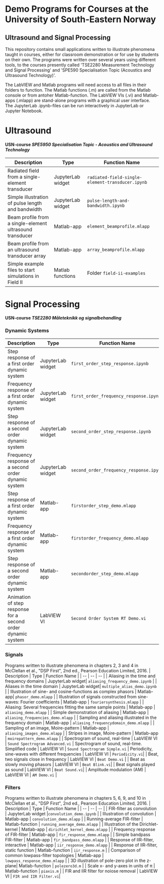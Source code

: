 # Demo Programs for Courses at the University of South-Eastern Norway

## Ultrasound and Signal Processing

This repository contains small applications written to illustrate phenomena taught in courses, either for classroom demonstration or for use by students on their own. 
The programs were written over several years using different tools, to the courses presently called  'TSE2280 Measurement Technology and Signal Processing' and 'SPE590 Specialisation Topic (Acoustics and Ultrasound Technology)'.

The LabVIEW and Matlab programs will need access to all files in their folders to function.
The Matlab functions (.m) are called from the Matlab console or from antoher Matlab-function.
The LabVIEW VIs (.vi) and Matlab-apps (.mlapp) are stand-alone programs with a graphical user interface.
The JupyterLab .ipynb-files can be run interactively in JupyterLab or Jupyter Notebook.

#  Ultrasound
#### USN-course _SPE5950 Specialisation Topic - Acoustics and Ultrasound Technology_
| Description  | Type | Function Name | 
| -- | -- | -- | 
| Radiated field from a single-element transducer             | JupyterLab widget |  `radiated-field-single-element-transducer.ipynb` |
| Simple illustration of pulse length and bandwidth           | JupyterLab widget | `pulse-length-and-bandwidth.ipynb` |
| Beam profile from a single-element ultrasound transducer    | Matlab-app | `element_beamprofile.mlapp` |
| Beam profile from an ultrasound transducer array             | Matlab-app | `array_beamprofile.mlapp`  |
| Simple example files to start simulations in Field II       | Matlab functions  | Folder `field-ii-examples`   |
  
# Signal Processing
#### USN-course _TSE2280 Måleteknikk og signalbehandling_

### Dynamic Systems
| Description  | Type | Function Name | 
| -- | -- | -- | 
| Step response of a first order dynamic system        | JupyterLab widget| `first_order_step_response.ipynb` |
| Frequency response of a first order dynamic system   | JupyterLab widget| `first_order_frequency_response.ipynb` |
| Step response of a second order dynamic system       | JupyterLab widget| `second_order_step_response.ipynb` |
| Frequency response of a second order dynamic system  | JupyterLab widget| `second_order_frequency_response.ipynb` |
| Step response of a first order dynamic system         | Matlab-app | `firstorder_step_demo.mlapp` |
| Frequency response of a first order dynamic system    | Matlab-app | `firstorder_frequency_demo.mlapp` |
| Step response of a second order dynamic system        | Matlab-app | `secondorder_step_demo.mlapp` |
| Animation of step response for a second order dynamic system  | LabVIEW VI | `Second Order System RT Demo.vi` |

### Signals 
Programs written to illustrate phenomena in chapters 2, 3 and 4 in McClellan et al., "DSP First", 2nd ed., Pearson Education Limited, 2016.
| Description  | Type | Function Name | 
| -- | -- | -- | 
| Aliasing in the time and frequency domains  | JupyterLab widget| `aliasing_frequency_demo.ipynb` |
| Aliases in the time domain                  | JupyterLab widget| `multiple_alias_demo.ipynb` |
| Illustration of sine- and cosine-functions as complex phasors | Matlab-app| `phasor_demo.mlapp` |
| Illustration of signals constructed from sine-waves: Fourier coefficients   | Matlab-app | `fouriersynthesis.mlapp` |
| Aliasing: Several frequencies fitting the same sample points    | Matlab-app | `aliasing_demo.mlapp` |
| Simple demonstration of aliasing                                | Matlab-app | `aliasing_frequencies_demo.mlapp` |
| Sampling and aliasing illustrated in the frequency domain       | Matlab-app | `aliasing_frequencydomain_demo.mlapp` |
| Sampling of an image, Moire-pattern                             | Matlab-app | `aliasing_images_demo.mlapp` |
| Stripes in image, Moire-pattern                                 | Matlab-app | `moirepattern_demo.mlapp` |
| Spectrogram of sound, real-time                                 | LabVIEW VI | `Sound Spectrogram Advanced.vi`
| Spectrogram of sound, real-time. Simplified code                | LabVIEW VI | `Sound Spectrogram Simple.vi`
| Periodicity, sine-waves with different frequencies                    | LabVIEW VI       | `Periodicity.vi`|
| Beat, two signals close in frequency            | LabVIEW VI       | `Beat Demo.vi` |
| Beat as slowly moving phasors                   | LabVIEW VI       | `Beat Blink.vi`|
| Beat signals played as sound                    | LabVIEW VI       | `Beat Sound.vi`|
| Amplitude modulation (AM)                       | LabVIEW VI       | `AM Demo.vi` |


### Filters
Programs written to illustrate phenomena in chapters 5, 6, 9, and 10 in McClellan et al., "DSP First", 2nd ed., Pearson Education Limited, 2016.
| Description  | Type | Function Name | 
| -- | -- | -- | 
| FIR-filter as convolution                       | JupyterLab widget |`convolution_demo.ipynb` |
| Illustration of convolution                     | Matlab-app       | `convolution_demo.mlapp` |
| Running-average FIR-filter                      | Matlab-function  | `running_average_demo.mlapp` |
| Illustration of the Dirichlet-kernel            | Matlab-app       |  `dirichlet_kernel_demo.mlapp` |
| Frequency response of FIR-filter                | Matlab-app       | `fir_response_demo.mlapp` |
| Simple bandpass FIR-filter                      | Matlab-app       | `fir_bandpass_demo.mlapp` |
| Response of IIR-filter, interactive             | Matlab-app       | `iir_response_demo.mlapp`  |
| Response of IIR-filter, static function         | Matlab-function  | `iir_response.m`  |
| Comparison of common lowpass-filter topologies  | Matlab-app       | `lowpass_response_demo.mlapp` |
| 3D illustration of pole-zero plot in the z-plane| Matlab-function  |  `polezero3d.m` |
| Scale x- and y-axes in units of &pi; | Matlab-function | `piaxis.m` |
| FIR and IIR filter for noiose removal           | LabVIEW VI       | `FIR and IIR Filter.vi`|

